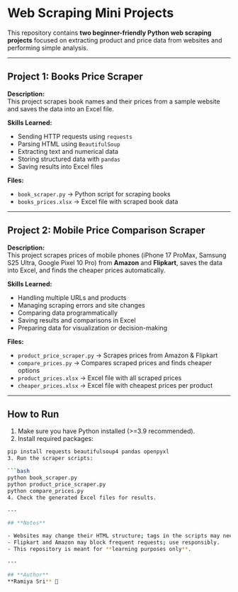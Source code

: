
# Web Scraping Mini Projects

This repository contains **two beginner-friendly Python web scraping projects** focused on extracting product and price data from websites and performing simple analysis.

---

## **Project 1: Books Price Scraper**

**Description:**  
This project scrapes book names and their prices from a sample website and saves the data into an Excel file.  

**Skills Learned:**  
- Sending HTTP requests using `requests`  
- Parsing HTML using `BeautifulSoup`  
- Extracting text and numerical data  
- Storing structured data with `pandas`  
- Saving results into Excel files  

**Files:**  
- `book_scraper.py` → Python script for scraping books  
- `books_prices.xlsx` → Excel file with scraped book data  

---

## **Project 2: Mobile Price Comparison Scraper**

**Description:**  
This project scrapes prices of mobile phones (iPhone 17 ProMax, Samsung S25 Ultra, Google Pixel 10 Pro) from **Amazon** and **Flipkart**, saves the data into Excel, and finds the cheaper prices automatically.  

**Skills Learned:**  
- Handling multiple URLs and products  
- Managing scraping errors and site changes  
- Comparing data programmatically  
- Saving results and comparisons in Excel  
- Preparing data for visualization or decision-making  

**Files:**  
- `product_price_scraper.py` → Scrapes prices from Amazon & Flipkart  
- `compare_prices.py` → Compares scraped prices and finds cheaper options  
- `product_prices.xlsx` → Excel file with all scraped prices  
- `cheaper_prices.xlsx` → Excel file with cheapest prices per product  

---

## **How to Run**

1. Make sure you have Python installed (>=3.9 recommended).  
2. Install required packages:

```bash
pip install requests beautifulsoup4 pandas openpyxl
3. Run the scraper scripts:

```bash
python book_scraper.py
python product_price_scraper.py
python compare_prices.py
4. Check the generated Excel files for results.  

---

## **Notes**

- Websites may change their HTML structure; tags in the scripts may need updating.  
- Flipkart and Amazon may block frequent requests; use responsibly.  
- This repository is meant for **learning purposes only**.

---

## **Author**
**Ramiya Sri** 💛
